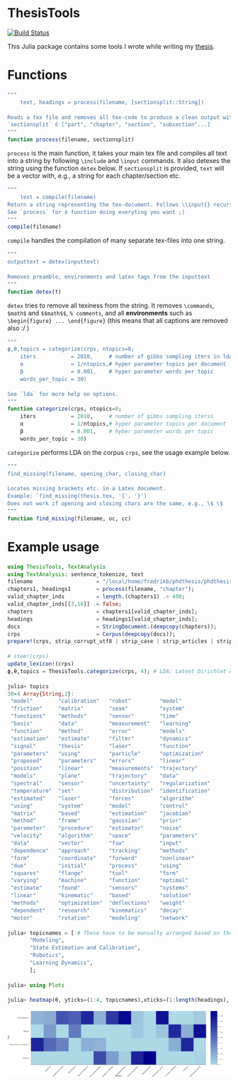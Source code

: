 # ThesisTools

[![Build Status](https://travis-ci.com/baggepinnen/ThesisTools.jl.svg?branch=master)](https://travis-ci.com/baggepinnen/ThesisTools.jl)



This Julia package contains some tools I wrote while writing my [thesis](https://lup.lub.lu.se/search/publication/ffb8dc85-ce12-4f75-8f2b-0881e492f6c0).

# Functions
```julia
"""
    text, headings = process(filename, [sectionsplit::String])

Reads a tex file and removes all tex-code to produce a clean output without environments or commands (thus, all figure captions will be removed). If the optinal `sectionsplit` is set, splits the string into a vector at the specified section level.
`sectionsplit` ∈ ["part", "chapter", "section", "subsection"...]
"""
function process(filename, sectionsplit)
```
`process` is the main function, it takes your main tex file and compiles all text into a string by following `\include` and `\input` commands. It also detexes the string using the function `detex` below. If `sectionsplit` is provided, `text` will be a vector with, e.g., a string for each chapter/section etc.


```julia
"""
    text = compile(filename)
Return a string representing the tex-document. Follows \\input{} recursively.
See `process` for a function doing everyting you want ;)
"""
compile(filename)
```
`compile` handles the compilation of many separate tex-files into one string.


```julia
"""
outputtext = detex(inputtext)

Removes preamble, environments and latex tags from the inputtext
"""
function detex(t)
```
`detex` tries to remove all texiness from the string. It removes `\commands`, `$math$` and `$$math$$`, `% comments`, and all **environments** such as `\begin{figure} ... \end{figure}` (this means that all captions are removed also :/ )

```julia
"""
ϕ,θ,topics = categorize(crps, ntopics=8;
    iters           = 2010,     # number of gibbs sampling iters in lda
    α               = 1/ntopics,# hyper parameter topics per document
    β               = 0.001,    # hyper parameter words per topic
    words_per_topic = 30)

See `lda` for more help on options.
"""
function categorize(crps, ntopics=8;
    iters           = 2010,     # number of gibbs sampling iterss
    α               = 1/ntopics,# hyper parameter topics per document
    β               = 0.001,    # hyber parameter words per topic
    words_per_topic = 30)
```
`categorize` performs LDA on the corpus `crps`, see the usage example below.

```julia
"""
find_missing(filename, opening_char, closing_char)

Locates missing brackets etc. in a Latex document.
Example: `find_missing(thesis.tex, '{', '}')
Does not work if opening and closing chars are the same, e.g., \$ \$
"""
function find_missing(filename, oc, cc)
```



# Example usage
```julia
using ThesisTools, TextAnalysis
using TextAnalysis: sentence_tokenize, text
filename                    = "/local/home/fredrikb/phdthesis/phdthesis.tex";
chapters1, headings1        = process(filename, "chapter");
valid_chapter_inds          = length.(chapters1) .> 400;
valid_chapter_inds[[3,16]] .= false;
chapters                    = chapters1[valid_chapter_inds];
headings                    = headings1[valid_chapter_inds];
docs                        = StringDocument.(deepcopy(chapters));
crps                        = Corpus(deepcopy(docs));
prepare!(crps, strip_corrupt_utf8 | strip_case | strip_articles | strip_prepositions | strip_pronouns | strip_stopwords | strip_whitespace | strip_non_letters | strip_numbers)

# stem!(crps)
update_lexicon!(crps)
ϕ,θ,topics = ThesisTools.categorize(crps, 4); # LDA: Latent Dirichlet Allocation, takes about 10 seconds for a 160 page thesis and 4 categories.

julia> topics
30×4 Array{String,2}:
 "model"        "calibration"   "robot"         "model"         
 "friction"     "matrix"        "seam"          "system"        
 "functions"    "methods"       "sensor"        "time"          
 "basis"        "data"          "measurement"   "learning"      
 "function"     "method"        "error"         "models"        
 "estimation"   "estimate"      "filter"        "dynamics"      
 "signal"       "thesis"        "laser"         "function"      
 "parameters"   "using"         "particle"      "optimization"  
 "proposed"     "parameters"    "errors"        "linear"        
 "position"     "linear"        "measurements"  "trajectory"    
 "models"       "plane"         "trajectory"    "data"          
 "spectral"     "sensor"        "uncertainty"   "regularization"
 "temperature"  "set"           "distribution"  "identification"
 "estimated"    "laser"         "forces"        "algorithm"     
 "using"        "system"        "model"         "control"       
 "matrix"       "based"         "estimation"    "jacobian"      
 "method"       "frame"         "gaussian"      "prior"         
 "parameter"    "procedure"     "estimator"     "noise"         
 "velocity"     "algorithm"     "space"         "parameters"    
 "data"         "vector"        "fsw"           "input"         
 "dependence"   "approach"      "tracking"      "methods"       
 "form"         "coordinate"    "forward"       "nonlinear"     
 "due"          "initial"       "process"       "using"         
 "squares"      "flange"        "tool"          "form"          
 "varying"      "machine"       "function"      "optimal"       
 "estimate"     "found"         "sensors"       "systems"       
 "linear"       "kinematic"     "based"         "solution"      
 "methods"      "optimization"  "deflections"   "weight"        
 "dependent"    "research"      "kinematics"    "decay"         
 "motor"        "rotation"      "modeling"      "network"       

julia> topicnames = [ # These have to be manually arranged based on the words appearing in `topcis`
       "Modeling",
       "State Estimation and Calibration",
       "Robotics",
       "Learning Dynamics",
       ];             

julia> using Plots

julia> heatmap(θ, yticks=(1:4, topicnames),xticks=(1:length(headings), headings), ylabel="Topic", xlabel="Chapter", size=(2000,600), color=:blues, xrotation=45);gui()
```
![window](lda.png)
